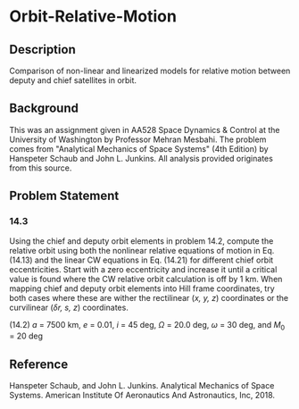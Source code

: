 # Orbit-Relative-Motion

## Description

Comparison of non-linear and linearized models for relative motion between deputy and chief satellites in orbit.

## Background

This was an assignment given in AA528 Space Dynamics & Control at the University of Washington by Professor Mehran Mesbahi. The problem comes from "Analytical Mechanics of Space Systems" (4th Edition) by Hanspeter Schaub and John L. Junkins. All analysis provided originates from this source.

## Problem Statement

### 14.3

Using the chief and deputy orbit elements in problem 14.2, compute the relative orbit using both the nonlinear relative equations of motion in Eq. (14.13) and the linear CW equations in Eq. (14.21) for different chief orbit eccentricities. Start with a zero eccentricity and increase it until a critical value is found where the CW relative orbit calculation is off by 1 km. When mapping chief and deputy orbit elements into Hill frame coordinates, try both cases where these are wither the rectilinear (_x, y, z_) coordinates or the curvilinear (_&delta;r, s, z_) coordinates.

(14.2) _a_ = 7500 km, _e_ = 0.01, _i_ = 45 deg, _&Omega;_ = 20.0 deg, _&omega;_ = 30 deg, and _M_<sub>0</sub> = 20 deg

## Reference

Hanspeter Schaub, and John L. Junkins. Analytical Mechanics of Space Systems. American Institute Of Aeronautics And Astronautics, Inc, 2018.
